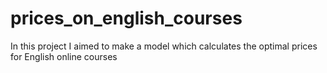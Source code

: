# prices_on_english_courses
In this project I aimed to make a model which calculates the optimal prices for English online courses
